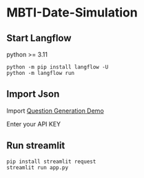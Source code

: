 # MBTI-Date-Simulation

## Start Langflow

python >= 3.11

```
python -m pip install langflow -U
python -m langflow run
```

## Import Json

Import [Question Generation Demo](https://github.com/DolbonIn/MBTI-Date-Simulation/blob/main/Question%20Generation%20Demo.json)

Enter your API KEY

## Run streamlit
```
pip install streamlit request
streamlit run app.py
```

